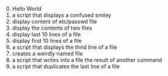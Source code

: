 0. Hello World
1. a script that displays a confused smiley
2. display content of etc/passwd file
3. display the contents of two files <br>
4. display last 10 lines of a file<br>
5. display first 10 lines of a file<br>
6. a script that displays the thrid line of a file
7. creates a weirdly named file
8. a script that writes into a file the result  of another command
9. a script that duplicates the last line of a file
